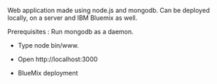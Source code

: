 Web application made using node.js and mongodb.
Can be deployed locally, on a server and IBM Bluemix as well.

Prerequisites : Run mongodb as a daemon.

* Type node bin/www.
* Open http://localhost:3000


* BlueMix deployment
